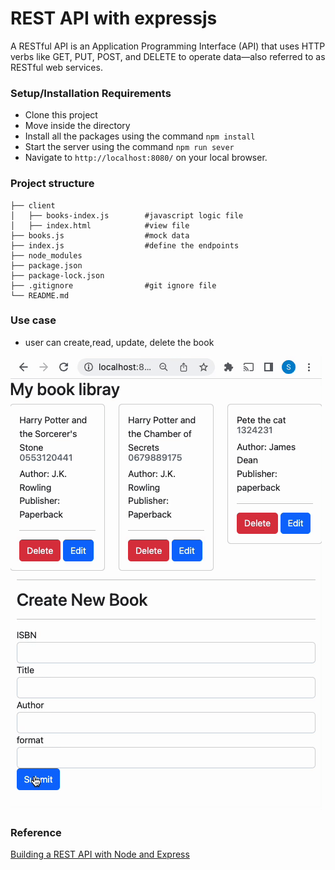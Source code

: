 # REST API with expressjs

A RESTful API is an Application Programming Interface (API) that uses HTTP verbs like GET, PUT, POST, and DELETE to operate data—also referred to as RESTful web services.

### Setup/Installation Requirements

- Clone this project
- Move inside the directory
- Install all the packages using the command `npm install`
- Start the server using the command `npm run sever`
- Navigate to `http://localhost:8080/` on your local browser.

### Project structure

```
├── client
│   ├── books-index.js        #javascript logic file
│   ├── index.html            #view file
├── books.js                  #mock data
├── index.js                  #define the endpoints
├── node_modules
├── package.json
├── package-lock.json
├── .gitignore                #git ignore file
└── README.md

```

### Use case

- user can create,read, update, delete the book

![gif](./gif.gif)

### Reference

[Building a REST API with Node and Express](https://stackabuse.com/building-a-rest-api-with-node-and-express/)
